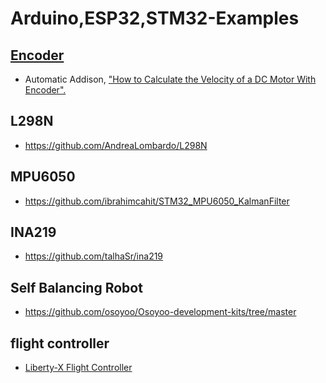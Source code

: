 # Arduino,ESP32,STM32-Examples

[Encoder](https://www.arduino.cc/reference/en/libraries/encoder/)
--
- Automatic Addison, ["How to Calculate the Velocity of a DC Motor With Encoder".](https://automaticaddison.com/how-to-calculate-the-velocity-of-a-dc-motor-with-encoder/)

L298N
--
- https://github.com/AndreaLombardo/L298N

MPU6050
--
- https://github.com/ibrahimcahit/STM32_MPU6050_KalmanFilter

INA219
--
- https://github.com/talhaSr/ina219

Self Balancing Robot
--
- https://github.com/osoyoo/Osoyoo-development-kits/tree/master

flight controller
--
- [Liberty-X Flight Controller](https://github.com/F33RNI/Liberty-X)
